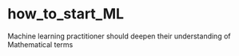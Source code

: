 # how_to_start_ML
Machine learning practitioner should deepen their understanding of Mathematical terms 
